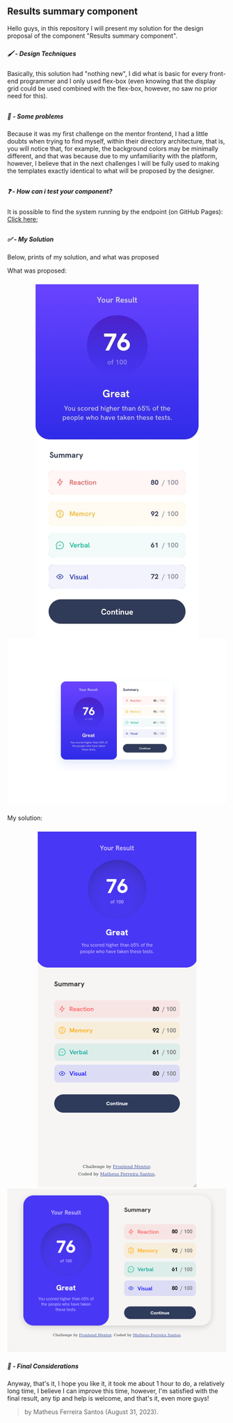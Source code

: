 ## Results summary component

Hello guys, in this repository I will present my solution for the design proposal of the component "Results summary component".

###
##### 🖌️ - Design Techniques

Basically, this solution had "nothing new", I did what is basic for every front-end programmer and I only used flex-box (even knowing that the display grid could be used combined with the flex-box, however, no saw no prior need for this).


##
##### 🤔 - Some problems

Because it was my first challenge on the mentor frontend, I had a little doubts when trying to find myself, within their directory architecture, that is, you will notice that, for example, the background colors may be minimally different, and that was because due to my unfamiliarity with the platform, however, I believe that in the next challenges I will be fully used to making the templates exactly identical to what will be proposed by the designer.

##
##### ❓ - How can i test your component?

It is possible to find the system running by the endpoint (on GitHub Pages): [Click here](https://matheus-fsantos.github.io/frontend-mentor-challenges/results-summary-component/src/);


##
##### ✅ - My Solution

Below, prints of my solution, and what was proposed

What was proposed:
###
<div align="center">

![Mobile template](./public/assets/design/mobile-design.jpg)
![Desktop template](./public/assets/design/desktop-design.jpg)

</div>

###
My solution:
###
<div align="center">

![My mobile template](mobile-temp.png)
![My desktop template](desktop-temp.png)

</div>

##### 👋 - Final Considerations

Anyway, that's it, I hope you like it, it took me about 1 hour to do, a relatively long time, I believe I can improve this time, however, I'm satisfied with the final result, any tip and help is welcome, and that's it, even more guys!

> by Matheus Ferreira Santos (August 31, 2023).
